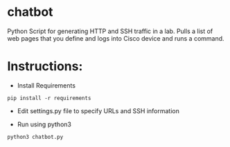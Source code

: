 # chatbot
Python Script for generating HTTP and SSH traffic in a lab.  Pulls a list of web pages that you define and logs into Cisco device and runs a command.

# Instructions:
- Install Requirements

`pip install -r requirements`

- Edit settings.py file to specify URLs and SSH information

- Run using python3

`python3 chatbot.py`


